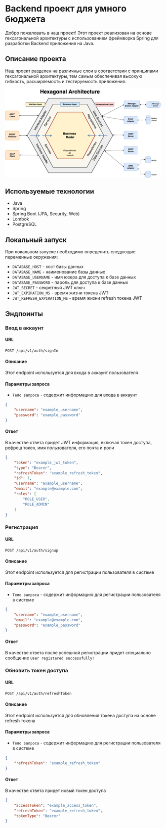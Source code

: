 # Backend проект для умного бюджета

Добро пожаловать в наш проект! Этот проект реализован на основе гексагональной архитектуры с использованием фреймворка Spring для разработки Backend приложения на Java.

## Описание проекта
Наш проект разделен на различные слои в соответствии с принципами гексагональной архитектуры, тем самым обеспечивая высокую гибкость, расширяемость и тестируемость приложения.

![Архитектура](images/architecture.png)

## Используемые технологии
- Java
- Spring
- Spring Boot (JPA, Security, Web)
- Lombok
- PostgreSQL

## Локальный запуск
При локальном запуске необходимо определить следующие переменные окружения:
- `DATABASE_HOST` - хост базы данных
- `DATABASE_NAME` - наименование базы данных
- `DATABASE_USERNAME` - имя юзера для доступа к базе данных
- `DATABASE_PASSWORD` - пароль для доступа к базе данных
- `JWT_SECRET` - секретный JWT ключ
- `JWT_EXPIRATION_MS` - время жизни токена JWT
- `JWT_REFRESH_EXPIRATION_MS` - время жизни refresh токена JWT

## Эндпоинты

### Вход в аккаунт

#### URL

```curl
POST /api/v1/auth/signIn
```

#### Описание

Этот endpoint используется для входа в аккаунт пользователя

#### Параметры запроса
- `Тело запроса` - содержит информацию для входа в аккаунт

```json
{
    "username": "example_username",
    "password": "example_password"
}
```

#### Ответ

В качестве ответа придет JWT информация, включая токен доступа, рефреш токен, имя пользователя, его почта и роли

```json
{
    "token": "example_jwt_token",
    "type": "Bearer",
    "refreshToken": "example_refresh_token",
    "id": 1,
    "username": "example_username",
    "email": "example@example.com",
    "roles": [
        "ROLE_USER",
        "ROLE_ADMIN"
    ]
}
```

### Регистрация

#### URL

```curl
POST /api/v1/auth/signup
```

#### Описание

Этот endpoint используется для регистрации пользователя в системе

#### Параметры запроса
- `Тело запроса` - содержит информацию для регистрации пользователя в системе

```json
{
    "username": "example_username",
    "email": "example@example.com",
    "password": "example_password"
}
```

#### Ответ

В качестве ответа после успешной регистрации придет специально сообщение `User registered successfully!`

### Обновить токен доступа

#### URL

```curl
POST /api/v1/auth/refreshToken
```

#### Описание

Этот endpoint используется для обновления токена доступа на основе refresh токена

#### Параметры запроса
- `Тело запроса` - содержит информацию для регистрации пользователя в системе

```json
{
    "refreshToken": "example_refresh_token"
}
```

#### Ответ

В качестве ответа придет новый токен доступа

```json
{
    "accessToken": "example_access_token",
    "refreshToken": "example_refresh_token",
    "tokenType": "Bearer"
}
```
